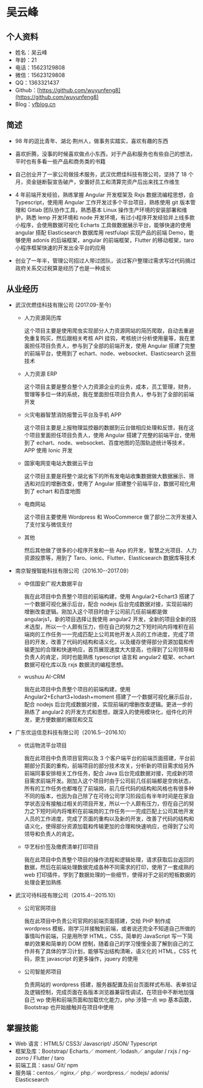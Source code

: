 # 吴云峰

## 个人资料

- 姓名：吴云峰
- 年龄：21
- 电话：15623129808
- 微信：15623129808
- QQ：1363321437
- Github：[https://github.com/wuyunfeng8](https://github.com/wuyunfeng8)
- Blog：[yfblog.cn](https://yfblog.cn)

## 简述

- 98 年的逗比青年、湖北·荆州人，做事务实踏实，喜欢有趣的东西

- 喜欢折腾，没事的时候喜欢做点小东西，对于产品和服务也有些自己的想法，平时也有多看一些产品和商务类的书籍
- 自己创业开了一家公司做技术服务，武汉优燃佳科技有限公司，坚持了 18 个月，资金链断裂宣告破产，安置好员工和清算完资产后出来找工作维生
- 4 年前端开发经验，熟练掌握 Angular 开发框架及 Rxjs 数据流编程思想，会 Typescript，使⽤用 Angular 工作开发过多个平台项⽬，熟练使用 git 版本管理和 Gitlab 团队协作工具，熟悉基本 Linux 操作生产环境的安装部署和维护，熟悉 lemp 开发环境和 node 开发环境，有过小程序开发经验并上线多款小程序，会使⽤数据可视化 Echarts ⼯具做数据展示平台，能够快速的使用 angular 搭配 Elasticsearch 数据库用 restfulapi 实现产品的前端 Demo，能够使用 adonis 的后端框架，angular 的前端框架，Flutter 的移动框架，taro 小程序框架快速的开发出全平台的应用
- 创业了一年半，管理公司招过人带过团队，谈过客户整理过需求写过代码搞过政府关系交过税算是经历了也是一种成长

## 从业经历

- 武汉优燃佳科技有限公司 (2017.09-至今)

  - 人力资源简历库

    这个项目主要是使用爬虫实现部分人力资源网站的简历爬取，自动去重避免重复购买，然后跟相关考核 API 挂钩，考核统计分析使用量等，我在里面担任项目负责人，参与到了全部的前端开发，使用 Angular 搭建了完整的前端平台，使用到了 echart、node、websocket、Elasticsearch 这些技术

  - 人力资源 ERP

    这个项目主要是整合整个人力资源企业的业务，成本，员工管理，财务，管理等多位一体的系统，我在里面担任项目负责人，参与到了全部的前端开发

  - 火灾电器智慧消防报警云平台及手机 APP

    这个项目主要是上报物理监控器的数据到云台做相应处理和反馈，我在这个项目里面担任项目负责人，使用 Angular 搭建了完整的前端平台，使用到了 echart、node、websocket、百度地图的范围轨迹统计等技术，APP 使用 Ionic 开发

  - 国家电网变电站大数据云平台

    这个项目主要是将整个湖北省下的所有发电站收集数据做大数据展示、筛选和对应的增删改查，使用了 Angular 搭建整个前端平台，数据可视化用到了 echart 和百度地图

  - 电商网站

    这个项目主要使用 Wordpress 和 WooCommerce 做了部分二次开发接入了支付宝与微信支付

  - 其他

    然后其他做了很多的小程序开发和一些 App 的开发，智慧之光项目、人力资源投票等，用到了 Taro、ionic、Flutter、Elasticsearch 数据库等技术

- 南京智搜智能科技有限公司（2016.10--2017.09）

  - 中信国安广视大数据平台

    我在此项目中负责整个项目的前端构建，使用 Angular2+Echart3 搭建了一个数据可视化展示后台，配合 nodejs 后台完成数据对接，实现前端的增删改查逻辑。刚加入这个项目时由于公司前几任前端都是做 angularjs1，新的项目选择让我使用 angular2 开发，全新的项目全新的技术选型，所以一个人颇有压力，但在自己的努力之下短时间内将堆积在前端岗的工作任务一一完成匹配上公司其他开发人员的工作进度，完成了项目的开发，改善了代码的结构和语义化，以及缓存使得部分资源加载和传输更加的合理和快速响应，首页展现速度大大提高，也得到了公司领导和负责人的肯定，同时也能熟练 typescript 语言和 angular2 框架、echart 数据可视化库以及 rxjs 数据流的编程思想。

  - wushuu AI-CRM

    我在此项目中负责整个项目的前端构建，使用 Angular2+Echart3+lodash+moment 搭建了一个数据可视化展示后台，配合 nodejs 后台完成数据对接，实现前端的增删改查逻辑。更进一步的熟练了 angular2 的开发方式和思想，跟深入的使用模块化，组件化的开发，更方便数据的展现和交互

- 广东优运信息科技有限公司（2016.5--2016.10）

  - 优运物流平台项目

    我在此项目中负责项目官网以及 3 个客户端平台的前端页面搭建，平台前期部分页面的重构，前端项目的部分技术攻关，分析新的项目需求给另外前端同事安排相关工作任务，配合 Java 后台完成数据对接，完成新的项目需求前端开发。刚加入这个项目时由于公司前几任前端都是空岗状态，所有的工作任务也都堆在了前端岗，前几任代码的结构和风格也有很多种不同的版本，也因为自己除了在可待公司学习阶段后有半年时间是在家自学状态没有接触过相关的项目开发，所以一个人颇有压力，但在自己的努力之下短时间内将堆积在前端岗的工作任务一一完成匹配上公司其他开发人员的工作进度，完成了页面的重构以及新的开发，改善了代码的结构和语义化，使得部分资源加载和传输更加的合理和快速响应，也得到了公司领导和负责人的肯定。

  - 华艺标价签及缴费清单打印项目

    我在此项目中负责整个项目的操作流程和逻辑处理，请求获取后台返回的数据，然后在前端处理数据完成各种不同需求的打印，使用了一套成熟的 web 打印插件，学到了数据处理的一些细节，使得对于之前的短板数据的处理会更加熟练

- 武汉可待科技有限公司（2015.4--2015.10）

  - 公司官网项目

    我在此项目中负责公司官网的前端页面搭建，交给 PHP 制作成 wordpress 模板，刚学习并接触到前端，或者说还完全不知道自己所做的事情叫作前端，只是用所学 HTML，CSS，简单的 JavaScript 写一下简单的效果和简单的 DOM 控制，随着自己的学习慢慢全面了解到自己的工作并有了具体的学习计划，能够写出结构清晰，语义化的 HTML，CSS 代码，原生 javascript 的更多操作，jquery 的使用

  - 公司智能邦项目

    负责网站的 wordpress 搭建，服务器配置及前台页面样式布局、表单验证及逻辑控制，完成页面在各版本浏览器兼容性调试，在项目中不断地加强自己 wp 使用和前端页面和加载优化能力，php 涉猎一点 wp 基本函数，Bootstrap 也开始接触并在项目中使用

## 掌握技能

- Web 语言：HTML5/ CSS3/ Javascript/ JSON/ Typescript
- 框架及库：Bootstrap/ Echarts／ moment／lodash／ angular / rxjs / ng-zorro / Flutter / taro
- 前端工具：sass/ Git/ npm
- 服务端：centos／ nginx／ php／ wordpress／ nodejs/ adonis/ Elasticsearch
